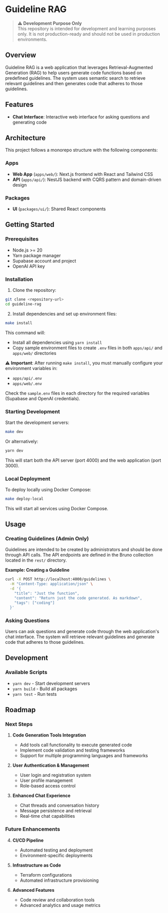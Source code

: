 # Guideline RAG

> **⚠️ Development Purpose Only**  
> This repository is intended for development and learning purposes only. It is not production-ready and should not be used in production environments.

## Overview

Guideline RAG is a web application that leverages Retrieval-Augmented Generation (RAG) to help users generate code functions based on predefined guidelines. The system uses semantic search to retrieve relevant guidelines and then generates code that adheres to those guidelines.

## Features

- **Chat Interface**: Interactive web interface for asking questions and generating code

## Architecture

This project follows a monorepo structure with the following components:

### Apps

- **Web App** (`apps/web/`): Next.js frontend with React and Tailwind CSS
- **API** (`apps/api/`): NestJS backend with CQRS pattern and domain-driven design

### Packages

- **UI** (`packages/ui/`): Shared React components

## Getting Started

### Prerequisites

- Node.js >= 20
- Yarn package manager
- Supabase account and project
- OpenAI API key

### Installation

1. Clone the repository:

```bash
git clone <repository-url>
cd guideline-rag
```

2. Install dependencies and set up environment files:

```bash
make install
```

This command will:

- Install all dependencies using `yarn install`
- Copy sample environment files to create `.env` files in both `apps/api/` and `apps/web/` directories

⚠️ **Important**: After running `make install`, you must manually configure your environment variables in:

- `apps/api/.env`
- `apps/web/.env`

Check the `sample.env` files in each directory for the required variables (Supabase and OpenAI credentials).

### Starting Development

Start the development servers:

```bash
make dev
```

Or alternatively:

```bash
yarn dev
```

This will start both the API server (port 4000) and the web application (port 3000).

### Local Deployment

To deploy locally using Docker Compose:

```bash
make deploy-local
```

This will start all services using Docker Compose.

## Usage

### Creating Guidelines (Admin Only)

Guidelines are intended to be created by administrators and should be done through API calls. The API endpoints are defined in the Bruno collection located in the `rest/` directory.

**Example: Creating a Guideline**

```bash
curl -X POST http://localhost:4000/guidelines \
  -H "Content-Type: application/json" \
  -d '{
    "title": "Just the function",
    "content": "Return just the code generated. As markdown",
    "tags": ["coding"]
  }'
```

### Asking Questions

Users can ask questions and generate code through the web application's chat interface. The system will retrieve relevant guidelines and generate code that adheres to those guidelines.

## Development

### Available Scripts

- `yarn dev` - Start development servers
- `yarn build` - Build all packages
- `yarn test` - Run tests

## Roadmap

### Next Steps

1. **Code Generation Tools Integration**
   - Add tools call functionality to execute generated code
   - Implement code validation and testing frameworks
   - Support for multiple programming languages and frameworks

2. **User Authentication & Management**
   - User login and registration system
   - User profile management
   - Role-based access control

3. **Enhanced Chat Experience**
   - Chat threads and conversation history
   - Message persistence and retrieval
   - Real-time chat capabilities

### Future Enhancements

4. **CI/CD Pipeline**
   - Automated testing and deployment
   - Environment-specific deployments

5. **Infrastructure as Code**
   - Terraform configurations
   - Automated infrastructure provisioning

6. **Advanced Features**
   - Code review and collaboration tools
   - Advanced analytics and usage metrics
